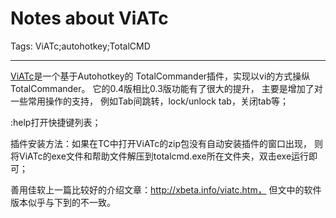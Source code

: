 # Notes about ViATc
Tags: ViATc;autohotkey;TotalCMD

------

[ViATc](http://sourceforge.net/projects/viatc/)是一个基于Autohotkey的
TotalCommander插件，实现以vi的方式操纵TotalCommander。
它的0.4版相比0.3版功能有了很大的提升，
主要是增加了对一些常用操作的支持，
例如Tab间跳转，lock/unlock tab，关闭tab等；

:help打开快捷键列表；

插件安装方法：如果在TC中打开ViATc的zip包没有自动安装插件的窗口出现，
则将ViATc的exe文件和帮助文件解压到totalcmd.exe所在文件夹，双击exe运行即可；

善用佳软上一篇比较好的介绍文章：http://xbeta.info/viatc.htm，
但文中的软件版本似乎与下到的不一致。
